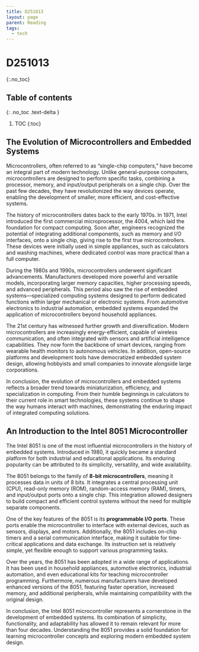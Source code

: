 ```yaml
---
title: D251013
layout: page
parent: Reading
tags:
  - tech
---
```

# D251013
{:.no_toc}

## Table of contents
{: .no_toc .text-delta }

1. TOC
{:toc}

## The Evolution of Microcontrollers and Embedded Systems

Microcontrollers, often referred to as “single-chip computers,” have become an integral part of modern technology. Unlike general-purpose computers, microcontrollers are designed to perform specific tasks, combining a processor, memory, and input/output peripherals on a single chip. Over the past few decades, they have revolutionized the way devices operate, enabling the development of smaller, more efficient, and cost-effective systems.

The history of microcontrollers dates back to the early 1970s. In 1971, Intel introduced the first commercial microprocessor, the 4004, which laid the foundation for compact computing. Soon after, engineers recognized the potential of integrating additional components, such as memory and I/O interfaces, onto a single chip, giving rise to the first true microcontrollers. These devices were initially used in simple appliances, such as calculators and washing machines, where dedicated control was more practical than a full computer.

During the 1980s and 1990s, microcontrollers underwent significant advancements. Manufacturers developed more powerful and versatile models, incorporating larger memory capacities, higher processing speeds, and advanced peripherals. This period also saw the rise of embedded systems—specialized computing systems designed to perform dedicated functions within larger mechanical or electronic systems. From automotive electronics to industrial automation, embedded systems expanded the application of microcontrollers beyond household appliances.

The 21st century has witnessed further growth and diversification. Modern microcontrollers are increasingly energy-efficient, capable of wireless communication, and often integrated with sensors and artificial intelligence capabilities. They now form the backbone of smart devices, ranging from wearable health monitors to autonomous vehicles. In addition, open-source platforms and development tools have democratized embedded system design, allowing hobbyists and small companies to innovate alongside large corporations.

In conclusion, the evolution of microcontrollers and embedded systems reflects a broader trend towards miniaturization, efficiency, and specialization in computing. From their humble beginnings in calculators to their current role in smart technologies, these systems continue to shape the way humans interact with machines, demonstrating the enduring impact of integrated computing solutions.

## An Introduction to the Intel 8051 Microcontroller

The Intel 8051 is one of the most influential microcontrollers in the history of embedded systems. Introduced in 1980, it quickly became a standard platform for both industrial and educational applications. Its enduring popularity can be attributed to its simplicity, versatility, and wide availability.

The 8051 belongs to the family of **8-bit microcontrollers**, meaning it processes data in units of 8 bits. It integrates a central processing unit (CPU), read-only memory (ROM), random-access memory (RAM), timers, and input/output ports onto a single chip. This integration allowed designers to build compact and efficient control systems without the need for multiple separate components.

One of the key features of the 8051 is its **programmable I/O ports**. These ports enable the microcontroller to interface with external devices, such as sensors, displays, and motors. Additionally, the 8051 includes on-chip timers and a serial communication interface, making it suitable for time-critical applications and data exchange. Its instruction set is relatively simple, yet flexible enough to support various programming tasks.

Over the years, the 8051 has been adopted in a wide range of applications. It has been used in household appliances, automotive electronics, industrial automation, and even educational kits for teaching microcontroller programming. Furthermore, numerous manufacturers have developed enhanced versions of the 8051, featuring faster operation, increased memory, and additional peripherals, while maintaining compatibility with the original design.

In conclusion, the Intel 8051 microcontroller represents a cornerstone in the development of embedded systems. Its combination of simplicity, functionality, and adaptability has allowed it to remain relevant for more than four decades. Understanding the 8051 provides a solid foundation for learning microcontroller concepts and exploring modern embedded system design.
